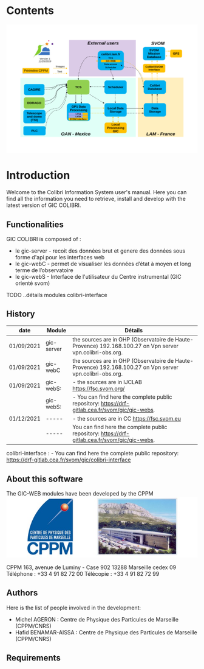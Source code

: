 
# Contents

![gic components](images/schema1.png)

# Introduction
Welcome to the Colibri Information System user's manual.
Here you can find all the information you need to retrieve, install and develop with the latest version of GIC COLIBRI.


## Functionalities
GIC COLIBRI is composed of :

- le gic-server   - recoit des données brut et genere des données sous forme d'api pour les interfaces web
- le gic-webC     - permet de visualiser les données d’état à moyen et long terme de l’observatoire
- le gic-webS     - Interface de l'utilisateur du Centre instrumental (GIC orienté svom) 

TODO
..détails modules
colibri-interface


## History



| date        | Module      |Détails      |
| ------|-----|-----|
| 01/09/2021|gic-server | the sources are in OHP (Observatoire de Haute-Provence) 192.168.100.27 on Vpn server vpn.colibri-obs.org.|
| 01/09/2021|gic-webC| the sources are in OHP (Observatoire de Haute-Provence) 192.168.100.27 on Vpn server vpn.colibri-obs.org.|
| 01/09/2021|gic-webS: |- the sources are in IJCLAB https://fsc.svom.org/ |
|           |gic-webS: |- You can find here the complete public repository: https://drf-gitlab.cea.fr/svom/gic/gic-webs.|
| 01/12/2021|-----|- the sources are in CC https://fsc.svom.eu|
|           |-----|You can find here the complete public repository: https://drf-gitlab.cea.fr/svom/gic/gic-webs.|




colibri-interface :
            - You can find here the complete public repository: https://drf-gitlab.cea.fr/svom/gic/colibri-interface
 

## About this software

The GIC-WEB modules have been developed by the CPPM ![At the heart of the universe and matter](images/cppm.jpeg)


CPPM
163, avenue de Luminy - Case 902
13288 Marseille cedex 09
Téléphone : +33 4 91 82 72 00
Télécopie : +33 4 91 82 72 99


## Authors

Here is the list of people involved in the development:

 - Michel AGERON         : Centre de Physique des Particules de Marseille (CPPM/CNRS)
 - Hafid BENAMAR-AISSA   : Centre de Physique des Particules de Marseille (CPPM/CNRS)



## Requirements
